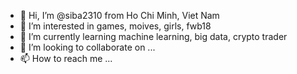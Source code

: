 - 👋 Hi, I’m @siba2310 from Ho Chi Minh, Viet Nam
- 👀 I’m interested in games, moives, girls, fwb18
- 🌱 I’m currently learning machine learning, big data, crypto trader
- 💞️ I’m looking to collaborate on ...
- 📫 How to reach me ...

<!---
siba2310/siba2310 is a ✨ special ✨ repository because its `README.md` (this file) appears on your GitHub profile.
You can click the Preview link to take a look at your changes.
--->
